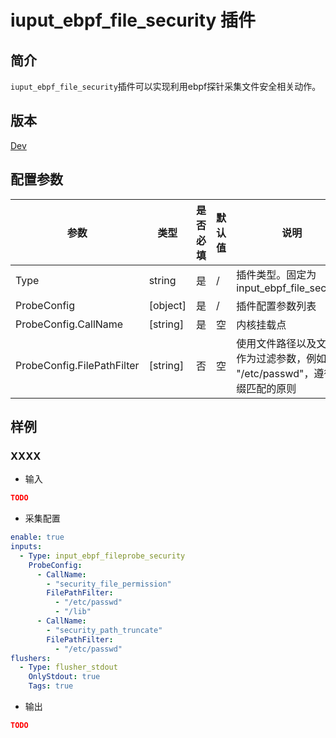 # iuput_ebpf_file_security 插件

## 简介

`iuput_ebpf_file_security`插件可以实现利用ebpf探针采集文件安全相关动作。

## 版本

[Dev](../stability-level.md)

## 配置参数

|  **参数**  |  **类型**  |  **是否必填**  |  **默认值**  |  **说明**  |
| --- | --- | --- | --- | --- |
|  Type  |  string  |  是  |  /  |  插件类型。固定为input\_ebpf\_file\_security  |
|  ProbeConfig  |  \[object\]  |  是  |  /  |  插件配置参数列表  |
|  ProbeConfig.CallName  |  \[string\]  |  是  |  空  |  内核挂载点  |
|  ProbeConfig.FilePathFilter  |  \[string\]  |  否  |  空  |  使用文件路径以及文件名作为过滤参数，例如 "/etc/passwd"，遵循前缀匹配的原则  |

## 样例

### XXXX

* 输入

```json
TODO
```

* 采集配置

```yaml
enable: true
inputs:
  - Type: input_ebpf_fileprobe_security
    ProbeConfig:
      - CallName: 
        - "security_file_permission"
        FilePathFilter: 
          - "/etc/passwd"
          - "/lib"
      - CallName: 
        - "security_path_truncate"
        FilePathFilter: 
          - "/etc/passwd"
flushers:
  - Type: flusher_stdout
    OnlyStdout: true
    Tags: true
```

* 输出

```json
TODO
```
